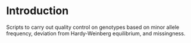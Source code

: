 # Introduction
Scripts to carry out quality control on genotypes based on minor allele frequency, deviation from Hardy-Weinberg equilibrium, and missingness.
